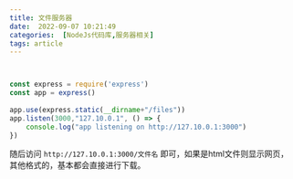 ```yaml
---
title: 文件服务器
date:  2022-09-07 10:21:49
categories:  [NodeJs代码库,服务器相关]
tags: article
---
```



```js


const express = require('express')  
const app = express()  
  
app.use(express.static(__dirname+"/files"))  
app.listen(3000,"127.10.0.1", () => {  
    console.log("app listening on http://127.10.0.1:3000")  
})

```

随后访问 `http://127.10.0.1:3000/文件名` 即可，如果是html文件则显示网页， 其他格式的，基本都会直接进行下载。